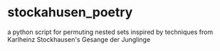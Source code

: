 # stockahusen_poetry
a python script for permuting nested sets inspired by techniques from Karlheinz Stockhausen's Gesange der Junglinge
